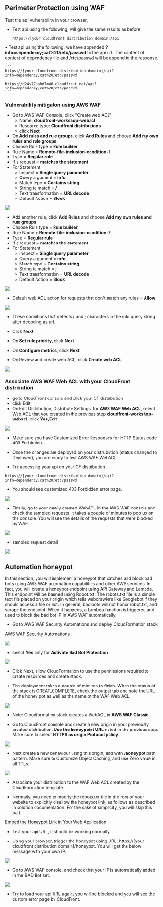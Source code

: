 ## Perimeter Protection using WAF

Test the api vulnerability in your browser. 
- Test api using the following, will give the same results as before
    ```
    https://[your cloudfront distribution domain]/api 
    ```
• Test api using the following, we have appended **?info=dependency;cat%20/etc/passwd** to the api url. The content of content of dependency file and /etc/passwd will be append to the response.

    ```
    https://[your cloudfront distribution domain]/api?info=dependency;cat%20/etc/passwd

    https://d24s77pahd7m46.cloudfront.net/api?info=dependency;cat%20/etc/passwd
    ```

### Vulnerability mitigaton using AWS WAF

- Go to AWS WAF Console, click "Create web ACL"
    - Name: **cloudfront-workshop-webacl**
    - Resource type: **Cloudfront distributions**
    - click **Next**
- On **Add rules and rule groups**, click **Add Rules** and choose **Add my own rules and rule groups**
- Choose Rule type = **Rule builder**
- Rule Name = **Remote-file-inclusion-condition-1**
- Type = **Regular rule**
- If a request = **matches the statement**
- For Statement
    - Inspect = **Single query parameter**
    - Query argument = **info**
    - Match type = **Contains string**
    - String to match = **/**
    - Text transformation = **URL decode**
    - Default Action = **Block**

<img src="./images/web-acl-rule-1.png">

- Add another rule, click **Add Rules** and choose **Add my own rules and rule groups**
- Choose Rule type = **Rule builder**
- Rule Name = **Remote-file-inclusion-condition-2**
- Type = **Regular rule**
- If a request = **matches the statement**
- For Statement
    - Inspect = **Single query parameter**
    - Query argument = **info**
    - Match type = **Contains string**
    - String to match = **;**
    - Text transformation = **URL decode**
    - Default Action = **Block**
<img src="./images/web-acl-rule-2.png">

- Default web ACL action for requests that don't match any rules = **Allow**

<img src="./images/web-acl-rules.png">

- These conditions that detects / and ; characters in the info query string after decoding as url.

- Click **Next** 
- On **Set rule priority**, click **Next**
- On **Configure metrics**, click **Next**
- On Review and create web ACL, click **Create web ACL**

<img src="./images/web-acl.png">

### Associate AWS WAF Web ACL with your CloudFront distribution
- go to CloudFront console and click your CF distribution
- click Edit
- On Edit Distribution, Distribute Settings, for **AWS WAF Web ACL**, select Web ACL that you created in the previous step **cloudfront-workshop-webacl**, click **Yes,Edit**

<img src="./images/distribution-with-web-acl.png">

- Make sure you have Customized Error Responses for HTTP Status code 403 Forbidden.

- Once the changes are deployed on your distrubution (status changed to Deployed), you are ready to test AWS WAF WebACL

- Try accessing your api on your CF distribution

```
https://[your cloudfront distribution domain]/api?info=dependency;cat%20/etc/passwd
```
- You should see customized 403 Forbidden error page.

<img src="./images/web-acl-403.png">

- Finally, go to your newly created WebACL in the AWS WAF console and check the sampled requests. It takes a couple of minutes to pop up on the console. You will see the details of the requests that were blocked by WAF.

<img src="./images/web-acl-sampled-request.png">

- sampled request detail

<img src="./images/web-acl-sampled-request-detail.png">


## Automation honeypot

In this section, you will implement a honeypot that catches and block bad bots using AWS WAF automation capabilities and other AWS services. In fact, you will create a honeypot endpoint using API Gateway and Lambda. This endpoint will be banned using Robot.txt. The robots.txt file is a simple text file placed on your origin which tells webcrawlers like Googlebot if they should access a file or not. In general, bad bots will not honor robot.txt, and scrape the endpoint. When it happens, a Lambda function is triggered and used to block the bad bot IP in AWS WAF automatically.

- Go to AWS WAF Security Automations and deploy CloudFormation stack

[AWS WAF Security Automations](https://docs.aws.amazon.com/solutions/latest/aws-waf-security-automations/deployment.html#step1)

<img src="./images/honeypot-stack-1.png">

- seelct **Yes** only for **Activate Bad Bot Protection**

<img src="./images/honeypot-stack-2.png">

- Click Next, allow CloudFormation to use the permissions required to create resources and create stack.

- The deployment takes a couple of minutes to finish. When the status of the stack is CREAT_COMPLETE, check the output tab and note the URL of the honey pot as well as the name of the WAF Web ACL.

<img src="./images/honeypot-stack-resources.png">

- Note: Cloudformation stack creates a WebACL in **AWS WAF Classic**

- Go to CloudFront console and create a new origin in your previously created distribution. **Use the honeypoint URL** noted in the previous step. Make sure to select **HTTPS as origin Protocol policy**.

<img src="./images/honeytpot-origin.png">

- Next create a new behaviour using this origin, and with **/honeypot** path pattern. Make sure to Customize Object Caching, and use Zero value in all TTLs.

<img src="./images/honeypot-behaviour.png">

- Associate your distribution to the WAF Web ACL created by the CloudFormation template.

- Normally, you need to modify the robots.txt file in the root of your website to explicitly disallow the honeypot link, as follows as described in solution documentation. For the sake of simplicity, you will skip this part.

[Embed the Honeypot Link in Your Web Application](https://docs.aws.amazon.com/solutions/latest/aws-waf-security-automations/deployment.html#step3)

- Test your api URL, it should be working normally.


- Using your browser, trigger the honeypot using URL: https://[your cloudfront distribution domain]/honeypot. You will get the below message with your own IP.

<img src="./images/honeypot-returning-ip.png">

- Go to AWS WAF console, and check that your IP is automatically added in the BAD Bot set.

<img src="./images/honeypot-bad-bot-rule.png">


- Try to load your api URL again, you will be blocked and you will see the custom error page by CloudFront.
















     
